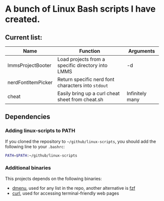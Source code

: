 # A bunch of Linux Bash scripts I have created.

## Current list:

| Name               | Function                                           | Arguments       |
| -                  | -                                                  | -               |
| lmmsProjectBooter  | Load projects from a specific directory into LMMS  | -d              |
| nerdFontItemPicker | Return specific nerd font characters into `stdout` |                 |
| cheat              | Easily bring up a curl cheat sheet from cheat.sh   | Infinitely many |

## Dependencies

### Adding linux-scripts to PATH

If you cloned the repository to `~/github/linux-scripts`, you should add the following line to your `.bashrc`:

```sh
PATH=$PATH:~/github/linux-scripts
```

### Additional binaries

This projects depends on the following binaries:

- [dmenu](https://tools.suckless.org/dmenu/), used for any list in the repo, another alternative is [fzf](https://github.com/junegunn/fzf)
- [curl](https://curl.se/), used for accessing terminal-friendly web pages
